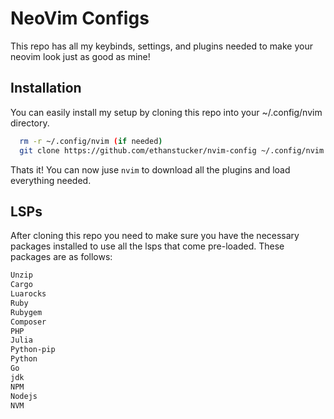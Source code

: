 
# NeoVim Configs

This repo has all my keybinds, settings, and plugins needed to make your neovim look just as good as mine!


## Installation

You can easily install my setup by cloning this repo into your ~/.config/nvim directory.

```bash
  rm -r ~/.config/nvim (if needed)
  git clone https://github.com/ethanstucker/nvim-config ~/.config/nvim
```
Thats it! You can now juse ```nvim``` to download all the plugins and load everything needed.

## LSPs

After cloning this repo you need to make sure you have the necessary packages installed to use all the lsps that come pre-loaded. These packages are as follows:

```bash
Unzip
Cargo
Luarocks
Ruby
Rubygem
Composer
PHP
Julia
Python-pip
Python
Go
jdk
NPM
Nodejs
NVM
```
